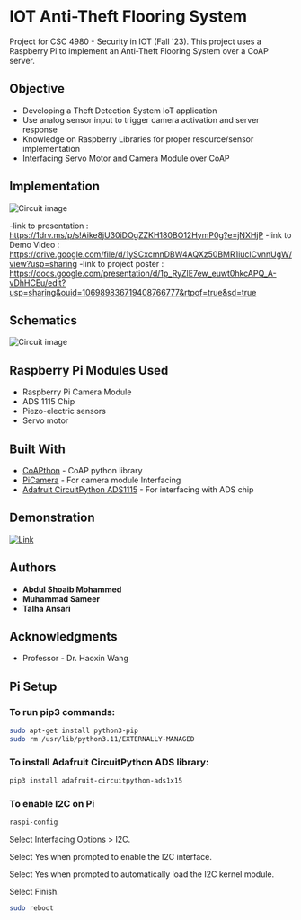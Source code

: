 # IOT Anti-Theft Flooring System 

Project for CSC 4980 - Security in IOT (Fall '23). This project uses a Raspberry Pi to implement an Anti-Theft Flooring System over a CoAP server.

## Objective

- Developing a Theft Detection System IoT application
- Use analog sensor input to trigger camera activation and server response 
- Knowledge on Raspberry Libraries for proper resource/sensor implementation
- Interfacing Servo Motor and Camera Module over CoAP


## Implementation

![Circuit image](https://github.com/sameer67866/IOT-Anti-Theft-flooring-system/blob/main/IOTImplementation.jpg?raw=true)

-link to presentation : https://1drv.ms/p/s!Aike8jU30iDOgZZKH180BO12HymP0g?e=jNXHjP
-link to Demo Video : https://drive.google.com/file/d/1ySCxcmnDBW4AQXz50BMR1iuclCvnnUgW/view?usp=sharing
-link to project poster : https://docs.google.com/presentation/d/1p_RyZlE7ew_euwt0hkcAPQ_A-vDhHCEu/edit?usp=sharing&ouid=106989836719408766777&rtpof=true&sd=true

## Schematics

![Circuit image](https://github.com/sameer67866/IOT-Anti-Theft-flooring-system/blob/main/IOTCircuitImage.jpg?raw=true)

## Raspberry Pi Modules Used

- Raspberry Pi Camera Module
- ADS 1115 Chip
- Piezo-electric sensors
- Servo motor


## Built With

* [CoAPthon](https://github.com/Tanganelli/CoAPthon) - CoAP python library
* [PiCamera](https://picamera.readthedocs.io/en/release-1.13/) - For camera module Interfacing 
* [Adafruit CircuitPython ADS1115](https://github.com/adafruit/Adafruit_CircuitPython_ADS1x15) - For interfacing with ADS chip

## Demonstration
[![Link](https://i.gyazo.com/b10ca03759024acad1e69eb6c167c56c.png)](https://www.youtube.com/watch?v=uYGOCEKzvzU&feature=youtu.be)

## Authors

* **Abdul Shoaib Mohammed**
* **Muhammad Sameer**
* **Talha Ansari**


## Acknowledgments

* Professor - Dr. Haoxin Wang

## Pi Setup
### To run pip3 commands:
```bash
sudo apt-get install python3-pip
sudo rm /usr/lib/python3.11/EXTERNALLY-MANAGED
```
### To install Adafruit CircuitPython ADS library:
```bash
pip3 install adafruit-circuitpython-ads1x15
```
### To enable I2C on Pi
```bash
raspi-config
```
Select Interfacing Options > I2C.

Select Yes when prompted to enable the I2C interface.

Select Yes when prompted to automatically load the I2C kernel module.

Select Finish.
```bash
sudo reboot
```
